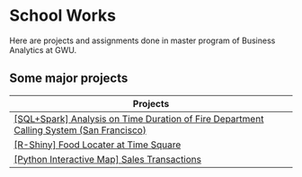 # School Works
Here are projects and assignments done in master program of Business Analytics at GWU.

## Some major projects

| Projects |
| --- |
| [[SQL+Spark] Analysis on Time Duration of Fire Department Calling System (San Francisco)](https://github.com/PXJAMIE/school_works/tree/master/6212_data_management/final_project) |
| [[R-Shiny] Food Locater at Time Square](https://github.com/PXJAMIE/school_works/tree/master/6211_programming/r_shiny_app) |
| [[Python Interactive Map] Sales Transactions](https://github.com/PXJAMIE/school_works/tree/master/6211_programming/python_interactive_map) |
